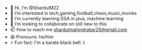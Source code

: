 - 👋 Hi, I’m @ShardulM22
- 👀 I’m interested in tech,gaming,football,chess,music,movies
- 🌱 I’m currently learning DSA in java, machine learning
- 💞️ I’m looking to collaborate on still new to this
- 📫 How to reach me shardulmahindrakar25@gmail.com
- 😄 Pronouns: he/him
- ⚡ Fun fact: I'm a karate black belt :)

<!---
ShardulM22/ShardulM22 is a ✨ special ✨ repository because its `README.md` (this file) appears on your GitHub profile.
You can click the Preview link to take a look at your changes.
--->
